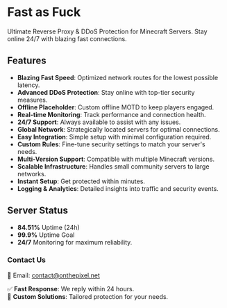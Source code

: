 # Fast as Fuck

Ultimate Reverse Proxy & DDoS Protection for Minecraft Servers. Stay online 24/7 with blazing fast connections.

## Features
- **Blazing Fast Speed**: Optimized network routes for the lowest possible latency.
- **Advanced DDoS Protection**: Stay online with top-tier security measures.
- **Offline Placeholder**: Custom offline MOTD to keep players engaged.
- **Real-time Monitoring**: Track performance and connection health.
- **24/7 Support**: Always available to assist with any issues.
- **Global Network**: Strategically located servers for optimal connections.
- **Easy Integration**: Simple setup with minimal configuration required.
- **Custom Rules**: Fine-tune security settings to match your server's needs.
- **Multi-Version Support**: Compatible with multiple Minecraft versions.
- **Scalable Infrastructure**: Handles small community servers to large networks.
- **Instant Setup**: Get protected within minutes.
- **Logging & Analytics**: Detailed insights into traffic and security events.

## Server Status
- **84.51%** Uptime (24h)
- **99.9%** Uptime Goal
- **24/7** Monitoring for maximum reliability.

### Contact Us
📧 Email: [contact@onthepixel.net](mailto:contact@onthepixel.net)

✅ **Fast Response**: We reply within 24 hours.  
🎯 **Custom Solutions**: Tailored protection for your needs.  
